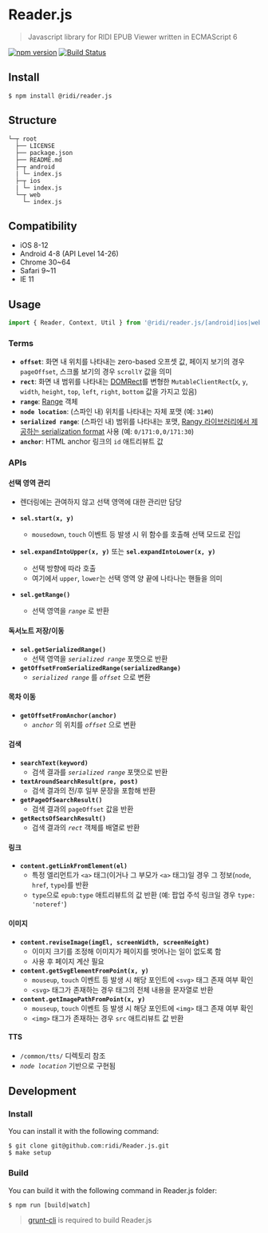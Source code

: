 # Reader.js

> Javascript library for RIDI EPUB Viewer written in ECMAScript 6

[![npm version](https://badge.fury.io/js/%40ridi%2Freader.js.svg)](https://badge.fury.io/js/%40ridi%2Freader.js)
[![Build Status](https://travis-ci.org/ridi/Reader.js.svg?branch=master)](https://travis-ci.org/ridi/Reader.js)

## Install

```
$ npm install @ridi/reader.js
```

## Structure

```
└─┬ root
  ├── LICENSE
  ├── package.json
  ├── README.md
  ├─┬ android
  | └─ index.js
  ├─┬ ios
  | └─ index.js
  └─┬ web
    └─ index.js
```

## Compatibility

- iOS 8-12
- Android 4-8 (API Level 14-26)
- Chrome 30~64
- Safari 9~11
- IE 11

## Usage

```js
import { Reader, Context, Util } from '@ridi/reader.js/[android|ios|web]';
```

### Terms

- **`offset`**: 화면 내 위치를 나타내는 zero-based 오프셋 값, 페이지 보기의 경우 `pageOffset`, 스크롤 보기의 경우 `scrollY` 값을 의미
- **`rect`**: 화면 내 범위를 나타내는 [DOMRect](https://developer.mozilla.org/en-US/docs/Web/API/DOMRect)를 변형한 `MutableClientRect`(`x`, `y`, `width`, `height`, `top`, `left`, `right`, `bottom` 값을 가지고 있음)
- **`range`**: [Range](https://developer.mozilla.org/ko/docs/Web/API/Range) 객체
- **`node location`**: (스파인 내) 위치를 나타내는 자체 포맷 (예: `31#0`)
- **`serialized range`**: (스파인 내) 범위를 나타내는 포맷, [Rangy 라이브러리에서 제공하는 serialization format](https://github.com/timdown/rangy/wiki/Serializer-Module#serialization-format) 사용 (예: `0/171:0,0/171:30`)
- **`anchor`**: HTML anchor 링크의 `id` 애트리뷰트 값

### APIs

#### 선택 영역 관리

- 렌더링에는 관여하지 않고 선택 영역에 대한 관리만 담당

- **`sel.start(x, y)`**
    - `mousedown`, `touch` 이벤트 등 발생 시 위 함수를 호출해 선택 모드로 진입
- **`sel.expandIntoUpper(x, y)`** 또는 **`sel.expandIntoLower(x, y)`**
	- 선택 방향에 따라 호출
	- 여기에서 `upper`, `lower`는 선택 영역 양 끝에 나타나는 핸들을 의미
- **`sel.getRange()`**
	- 선택 영역을 *`range`* 로 반환

#### 독서노트 저장/이동

- **`sel.getSerializedRange()`**
	- 선택 영역을 *`serialized range`* 포맷으로 반환
- **`getOffsetFromSerializedRange(serializedRange)`**
	- *`serialized range`* 를 *`offset`* 으로 변환

#### 목차 이동

- **`getOffsetFromAnchor(anchor)`**
	- *`anchor`* 의 위치를  *`offset`* 으로 변환

#### 검색

- **`searchText(keyword)`**
	- 검색 결과를 *`serialized range`* 포맷으로 반환
- **`textAroundSearchResult(pre, post)`**
	- 검색 결과의 전/후 일부 문장을 포함해 반환
- **`getPageOfSearchResult()`**
	- 검색 결과의 `pageOffset` 값을 반환
- **`getRectsOfSearchResult()`**
	- 검색 결과의 *`rect`* 객체를 배열로 반환

#### 링크

- **`content.getLinkFromElement(el)`**
	- 특정 엘리먼트가 `<a>` 태그(이거나 그 부모가 `<a>` 태그)일 경우 그 정보(`node`, `href`, `type`)를 반환
	- `type`으로 `epub:type` 애트리뷰트의 값 반환 (예: 팝업 주석 링크일 경우 `type: 'noteref'`)

#### 이미지

- **`content.reviseImage(imgEl, screenWidth, screenHeight)`**
    - 이미지 크기를 조정해 이미지가 페이지를 벗어나는 일이 없도록 함
    - 사용 후 페이지 계산 필요
- **`content.getSvgElementFromPoint(x, y)`**
	- `mouseup`, `touch` 이벤트 등 발생 시 해당 포인트에 `<svg>` 태그 존재 여부 확인
	- `<svg>` 태그가 존재하는 경우 태그의 전체 내용을 문자열로 반환
- **`content.getImagePathFromPoint(x, y)`**
	- `mouseup`, `touch` 이벤트 등 발생 시 해당 포인트에 `<img>` 태그 존재 여부 확인
	- `<img>` 태그가 존재하는 경우 `src` 애트리뷰트 값 반환

#### TTS

- `/common/tts/` 디렉토리 참조
- *`node location`* 기반으로 구현됨

## Development

### Install

You can install it with the following command:
```
$ git clone git@github.com:ridi/Reader.js.git
$ make setup
```

### Build

You can build it with the following command in Reader.js folder:
```
$ npm run [build|watch]
```
> [grunt-cli](https://github.com/gruntjs/grunt-cli) is required to build Reader.js
